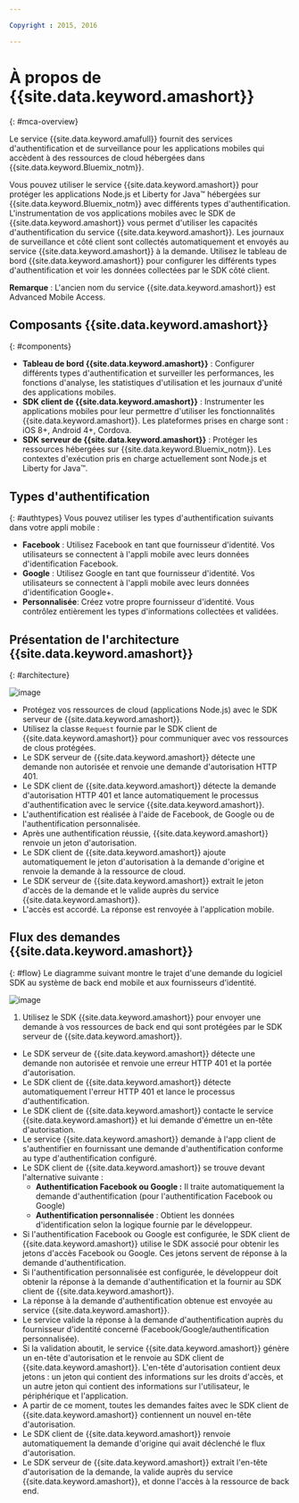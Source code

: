 ```yaml
---

Copyright : 2015, 2016

---
```


# À propos de {{site.data.keyword.amashort}}
{: #mca-overview}

Le service {{site.data.keyword.amafull}} fournit des services d'authentification et de surveillance pour les applications mobiles qui accèdent à des ressources de cloud hébergées dans {{site.data.keyword.Bluemix_notm}}.

Vous pouvez utiliser le service {{site.data.keyword.amashort}} pour protéger les applications Node.js et Liberty for Java&trade; hébergées sur {{site.data.keyword.Bluemix_notm}} avec différents types d'authentification. L'instrumentation de vos applications mobiles avec le SDK de {{site.data.keyword.amashort}} vous permet d'utiliser les capacités d'authentification du service {{site.data.keyword.amashort}}. Les journaux de surveillance et côté client sont collectés automatiquement et envoyés au service {{site.data.keyword.amashort}} à la demande. Utilisez le tableau de bord {{site.data.keyword.amashort}} pour configurer les différents types d'authentification et voir les données collectées par le SDK côté client.

**Remarque** : L'ancien nom du service {{site.data.keyword.amashort}} est Advanced Mobile Access.

## Composants {{site.data.keyword.amashort}}
{: #components}

* **Tableau de bord {{site.data.keyword.amashort}}** : Configurer différents types d'authentification et surveiller les performances, les fonctions d'analyse, les statistiques d'utilisation et les journaux d'unité des applications mobiles.
* **SDK client de {{site.data.keyword.amashort}}** : Instrumenter les applications mobiles pour leur permettre d'utiliser les fonctionnalités {{site.data.keyword.amashort}}. Les plateformes prises en charge sont : iOS 8+, Android 4+, Cordova.
* **SDK serveur de {{site.data.keyword.amashort}}** : Protéger les ressources hébergées sur {{site.data.keyword.Bluemix_notm}}. Les contextes d'exécution pris en charge actuellement sont Node.js et Liberty for Java&trade;.

## Types d'authentification
{: #authtypes}
Vous pouvez utiliser les types d'authentification suivants dans votre appli mobile :
* **Facebook** : Utilisez Facebook en tant que fournisseur d'identité. Vos utilisateurs se connectent à l'appli mobile avec leurs données d'identification Facebook.
* **Google** : Utilisez Google en tant que fournisseur d'identité. Vos utilisateurs se connectent à l'appli mobile avec leurs données d'identification Google+.
* **Personnalisée**: Créez votre propre fournisseur d'identité. Vous contrôlez entièrement les types d'informations collectées et validées.

## Présentation de l'architecture {{site.data.keyword.amashort}}
{: #architecture}

![image](images/mca-overview.jpg)

* Protégez vos ressources de cloud (applications Node.js) avec le SDK serveur de {{site.data.keyword.amashort}}.
* Utilisez la classe `Request` fournie par le SDK client de {{site.data.keyword.amashort}} pour communiquer avec vos ressources de  clous protégées.
* Le SDK serveur de {{site.data.keyword.amashort}} détecte une demande non autorisée et renvoie une demande d'autorisation HTTP 401.
* Le SDK client de {{site.data.keyword.amashort}} détecte la demande d'autorisation HTTP 401 et lance automatiquement le processus d'authentification avec le service {{site.data.keyword.amashort}}.
* L'authentification est réalisée à l'aide de Facebook, de Google ou de l'authentification personnalisée.
* Après une authentification réussie, {{site.data.keyword.amashort}} renvoie un jeton d'autorisation.
* Le SDK client de {{site.data.keyword.amashort}} ajoute automatiquement le jeton d'autorisation à la demande d'origine et renvoie la demande à la ressource de cloud.
* Le SDK serveur de {{site.data.keyword.amashort}} extrait le jeton d'accès de la demande et le valide auprès du service {{site.data.keyword.amashort}}.
* L'accès est accordé.  La réponse est renvoyée à l'application mobile.

## Flux des demandes {{site.data.keyword.amashort}}
{: #flow}
Le diagramme suivant montre le trajet d'une demande du logiciel SDK au système de back end mobile et aux fournisseurs d'identité.

![image](images/mca-sequence-overview.jpg)

1. Utilisez le SDK {{site.data.keyword.amashort}} pour envoyer une demande à vos ressources de back end qui sont protégées par le SDK serveur de {{site.data.keyword.amashort}}.
* Le SDK serveur de {{site.data.keyword.amashort}} détecte une demande non autorisée et renvoie une erreur HTTP 401 et la portée d'autorisation.
* Le SDK client de {{site.data.keyword.amashort}} détecte automatiquement l'erreur HTTP 401 et lance le processus d'authentification.
* Le SDK client de {{site.data.keyword.amashort}} contacte le service {{site.data.keyword.amashort}} et lui demande d'émettre un en-tête d'autorisation.
* Le service {{site.data.keyword.amashort}} demande à l'app client de s'authentifier en fournissant une demande d'authentification conforme au type d'authentification configuré.
* Le SDK client de {{site.data.keyword.amashort}} se trouve devant l'alternative suivante :
   *  **Authentification Facebook ou Google :** Il traite automatiquement la demande d'authentification (pour l'authentification Facebook ou Google)
   * **Authentification personnalisée** : Obtient les données d'identification selon la logique fournie par le développeur.
* Si l'authentification Facebook ou Google est configurée, le SDK client de {{site.data.keyword.amashort}} utilise le SDK associé pour obtenir les jetons d'accès Facebook ou Google. Ces jetons servent de réponse à la demande d'authentification.
* Si l'authentification personnalisée est configurée, le développeur doit obtenir la réponse à la demande d'authentification et la fournir au SDK client de {{site.data.keyword.amashort}}.
* La réponse à la demande d'authentification obtenue est envoyée au service {{site.data.keyword.amashort}}.
* Le service valide la réponse à la demande d'authentification auprès du fournisseur d'identité concerné (Facebook/Google/authentification personnalisée).
* Si la validation aboutit, le service {{site.data.keyword.amashort}} génère un en-tête d'autorisation et le renvoie au SDK client de {{site.data.keyword.amashort}}. L'en-tête d'autorisation contient deux jetons : un jeton qui contient des informations sur les droits d'accès, et un autre jeton qui contient des informations sur l'utilisateur, le périphérique et l'application.
* A partir de ce moment, toutes les demandes faites avec le SDK client de {{site.data.keyword.amashort}} contiennent un nouvel en-tête d'autorisation.
* Le SDK client de {{site.data.keyword.amashort}} renvoie automatiquement la demande d'origine qui avait déclenché le flux d'autorisation.
* Le SDK serveur de {{site.data.keyword.amashort}} extrait l'en-tête d'autorisation de la demande, la valide auprès du service {{site.data.keyword.amashort}}, et donne l'accès à la  ressource de back end.
